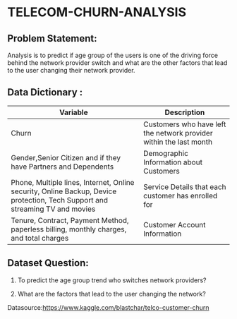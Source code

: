 # TELECOM-CHURN-ANALYSIS

## Problem Statement:

Analysis is to predict if age group of the users is one of the driving force behind the network provider switch and what are the other factors that lead to the user changing their network provider.

## Data Dictionary :

Variable |Description
--------- |-------------
Churn | Customers who have left the network provider within the last month
Gender,Senior Citizen  and if they have Partners and Dependents|Demographic Information about Customers
Phone, Multiple lines, Internet, Online security, Online Backup, Device protection, Tech Support and streaming TV and movies|Service Details that each customer has enrolled for 
Tenure, Contract, Payment Method, paperless billing, monthly charges, and total charges |Customer Account Information 


## Dataset Question:

1. To predict the age group trend who switches network providers?

2. What are the factors that lead to the user changing the network?

Datasource:https://www.kaggle.com/blastchar/telco-customer-churn
